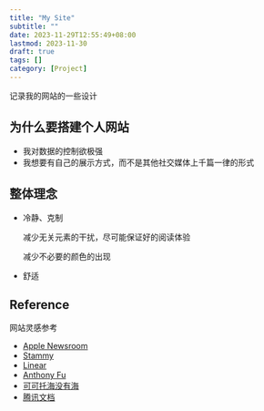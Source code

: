 ```yaml
---
title: "My Site"
subtitle: ""
date: 2023-11-29T12:55:49+08:00
lastmod: 2023-11-30
draft: true
tags: []
category: [Project]
---
```


记录我的网站的一些设计

## 为什么要搭建个人网站

- 我对数据的控制欲极强
- 我想要有自己的展示方式，而不是其他社交媒体上千篇一律的形式

## 整体理念

- 冷静、克制

  减少无关元素的干扰，尽可能保证好的阅读体验

  减少不必要的颜色的出现

- 舒适

## Reference

网站灵感参考

- [Apple Newsroom](https://www.apple.com.cn/newsroom/)
- [Stammy](https://paulstamatiou.com/)
- [Linear](https://linear.app)
- [Anthony Fu](https://antfu.me/)
- [可可托海没有海](https://darmau.design/about)
- [腾讯文档](https://docs.qq.com)
